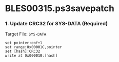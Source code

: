 # BLES00315.ps3savepatch

### 1. Update CRC32 for SYS-DATA (Required)

Target File: `SYS-DATA`

```
set pointer:eof+1
set range:0x00001C,pointer
set [hash]:CRC32
write at 0x000010:[hash]
```

